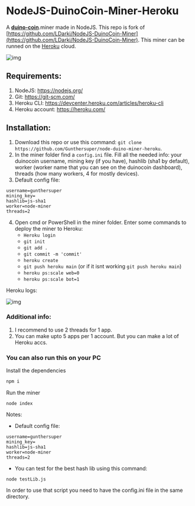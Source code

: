 # NodeJS-DuinoCoin-Miner-Heroku
A **[duino-coin](https://duinocoin.com/)**.miner made in NodeJS. This repo is fork of [https://github.com/LDarki/NodeJS-DuinoCoin-Miner](https://github.com/LDarki/NodeJS-DuinoCoin-Miner). This miner can be runned on the [Heroku](https://heroku.com/) cloud.

![img](https://i.imgur.com/B8Sxi6p.png)

## Requirements:

1. NodeJS: https://nodejs.org/
2. Git: https://git-scm.com/
3. Heroku CLI: https://devcenter.heroku.com/articles/heroku-cli
4. Heroku account: https://heroku.com/

## Installation:

1. Download this repo or use this command: `git clone https://github.com/Gunthersuper/node-duino-miner-heroku`.
2. In the miner folder find a `config.ini` file. Fill all the needed info: your duinocoin username, mining key (if you have), hashlib (sha1 by default), worker (worker name that you can see on the duinocoin dashboard), threads (how many workers, 4 for mostly devices).
3. Default config file:
```
username=gunthersuper
mining_key=
hashlib=js-sha1
worker=node-miner
threads=2
```
4. Open cmd or PowerShell in the miner folder. Enter some commands to deploy the miner to Heroku:
   - `Heroku login`
   - `git init`
   - `git add .`
   - `git commit -m 'commit'`
   - `heroku create`
   - `git push heroku main` (or if it isnt working `git push heroku main`)
   - `heroku ps:scale web=0`
   - `heroku ps:scale bot=1`

Heroku logs:

![img](https://i.imgur.com/2u8Hikf.png)

### Additional info:
1. I recommend to use 2 threads for 1 app.
2. You can make upto 5 apps per 1 account. But you can make a lot of Heroku accs.

### You can also run this on your PC

Install the dependencies
```bash
npm i
```

Run the miner
```
node index
```

Notes:

- Default config file:
```
username=gunthersuper
mining_key=
hashlib=js-sha1
worker=node-miner
threads=2
```

- You can test for the best hash lib using this command:
```
node testLib.js
```
In order to use that script you need to have the config.ini file in the same directory.
